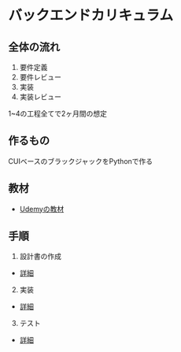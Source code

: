 # バックエンドカリキュラム

## 全体の流れ

1. 要件定義
2. 要件レビュー
3. 実装
4. 実装レビュー
  
1~4の工程全てで2ヶ月間の想定  
  
  
## 作るもの
CUIベースのブラックジャックをPythonで作る  
  
## 教材  

 - [Udemyの教材](https://github.com/irupDevelop/curriculumBack/blob/main/docs/teachingMaterials.md)
  
## 手順
1. 設計書の作成  
 - [詳細](https://github.com/irupDevelop/curriculumBack/blob/main/docs/developmentOfDesignDocument.md)
2. 実装  
 - [詳細](https://github.com/irupDevelop/curriculumBack/blob/main/docs/docsdevelopment.md)
3. テスト  
 - [詳細](https://github.com/irupDevelop/curriculumBack/blob/main/docs/test.md)


